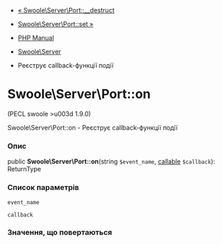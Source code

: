 - [«
Swoole\Server\Port::\_\_destruct](swoole-server-port.destruct.md)
- [Swoole\Server\Port::set »](swoole-server-port.set.md)

- [PHP Manual](index.md)
- [Swoole\Server](class.swoole-server.md)
- Реєструє callback-функції події

# Swoole\Server\Port::on

(PECL swoole \>u003d 1.9.0)

Swoole\Server\Port::on - Реєструє callback-функції події

### Опис

public **Swoole\Server\Port::on**(string `$event_name`,
[callable](language.types.callable.md) `$callback`): ReturnType

### Список параметрів

`event_name`

`callback`

### Значення, що повертаються
